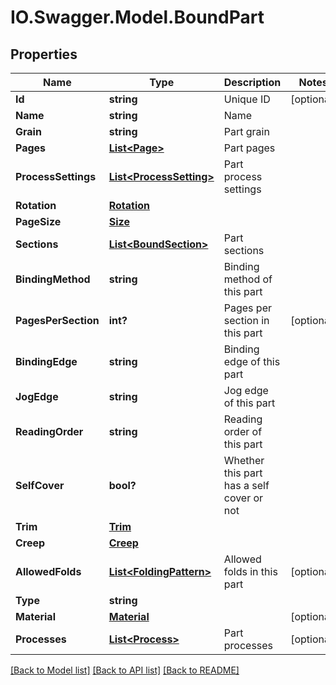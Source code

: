 # IO.Swagger.Model.BoundPart
## Properties

Name | Type | Description | Notes
------------ | ------------- | ------------- | -------------
**Id** | **string** | Unique ID | [optional] 
**Name** | **string** | Name | 
**Grain** | **string** | Part grain | 
**Pages** | [**List&lt;Page&gt;**](Page.md) | Part pages | 
**ProcessSettings** | [**List&lt;ProcessSetting&gt;**](ProcessSetting.md) | Part process settings | 
**Rotation** | [**Rotation**](Rotation.md) |  | 
**PageSize** | [**Size**](Size.md) |  | 
**Sections** | [**List&lt;BoundSection&gt;**](BoundSection.md) | Part sections | 
**BindingMethod** | **string** | Binding method of this part | 
**PagesPerSection** | **int?** | Pages per section in this part | [optional] 
**BindingEdge** | **string** | Binding edge of this part | 
**JogEdge** | **string** | Jog edge of this part | 
**ReadingOrder** | **string** | Reading order of this part | 
**SelfCover** | **bool?** | Whether this part has a self cover or not | 
**Trim** | [**Trim**](Trim.md) |  | 
**Creep** | [**Creep**](Creep.md) |  | 
**AllowedFolds** | [**List&lt;FoldingPattern&gt;**](FoldingPattern.md) | Allowed folds in this part | [optional] 
**Type** | **string** |  | 
**Material** | [**Material**](Material.md) |  | [optional] 
**Processes** | [**List&lt;Process&gt;**](Process.md) | Part processes | [optional] 

[[Back to Model list]](../README.md#documentation-for-models) [[Back to API list]](../README.md#documentation-for-api-endpoints) [[Back to README]](../README.md)

